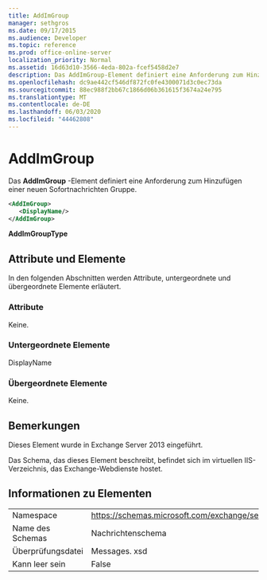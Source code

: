 ```yaml
---
title: AddImGroup
manager: sethgros
ms.date: 09/17/2015
ms.audience: Developer
ms.topic: reference
ms.prod: office-online-server
localization_priority: Normal
ms.assetid: 16d63d10-3566-4eda-802a-fcef5458d2e7
description: Das AddImGroup-Element definiert eine Anforderung zum Hinzufügen einer neuen Sofortnachrichten Gruppe.
ms.openlocfilehash: dc9ae442cf546df872fc0fe4300071d3c0ec73da
ms.sourcegitcommit: 88ec988f2bb67c1866d06b361615f3674a24e795
ms.translationtype: MT
ms.contentlocale: de-DE
ms.lasthandoff: 06/03/2020
ms.locfileid: "44462808"
---
```

# <a name="addimgroup"></a>AddImGroup

Das **AddImGroup** -Element definiert eine Anforderung zum Hinzufügen einer neuen Sofortnachrichten Gruppe. 
  
```XML
<AddImGroup>
   <DisplayName/>
</AddImGroup>
```

 **AddImGroupType**
## <a name="attributes-and-elements"></a>Attribute und Elemente

In den folgenden Abschnitten werden Attribute, untergeordnete und übergeordnete Elemente erläutert.
  
### <a name="attributes"></a>Attribute

Keine.
  
### <a name="child-elements"></a>Untergeordnete Elemente

DisplayName
  
### <a name="parent-elements"></a>Übergeordnete Elemente

Keine.
  
## <a name="remarks"></a>Bemerkungen

Dieses Element wurde in Exchange Server 2013 eingeführt.
  
Das Schema, das dieses Element beschreibt, befindet sich im virtuellen IIS-Verzeichnis, das Exchange-Webdienste hostet.
  
## <a name="element-information"></a>Informationen zu Elementen

|||
|:-----|:-----|
|Namespace  <br/> |https://schemas.microsoft.com/exchange/services/2006/messages  <br/> |
|Name des Schemas  <br/> |Nachrichtenschema  <br/> |
|Überprüfungsdatei  <br/> |Messages. xsd  <br/> |
|Kann leer sein  <br/> |False  <br/> |
   

